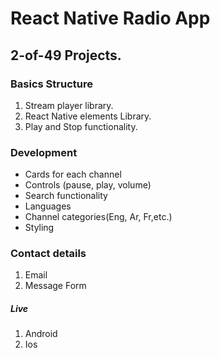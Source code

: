 # React Native Radio App

## 2-of-49 Projects.

### Basics Structure
1. Stream player library.
2. React Native elements Library.
3. Play and Stop functionality.

### Development
- Cards for each channel
- Controls (pause, play, volume)
- Search functionality 
- Languages 
- Channel categories(Eng, Ar, Fr,etc.)
- Styling

### Contact details 
1. Email
2. Message Form

##### Live 
1. Android 
2. Ios